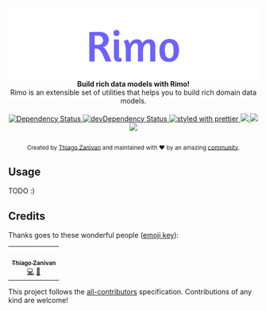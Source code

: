 <img src="https://raw.githubusercontent.com/thiagozf/rimo/master/rimo.png" alt="rimo banner" align="center" />

<br />

<div align="center"><strong>Build rich data models with Rimo!</strong></div>
<div align="center">Rimo is an extensible set of utilities that helps you to build rich domain data models.</div>

<br />

<div align="center">
  <!-- Dependency Status -->
  <a href="https://david-dm.org/thiagozf/rimo">
    <img src="https://david-dm.org/thiagozf/rimo.svg" alt="Dependency Status" />
  </a>
  <!-- devDependency Status -->
  <a href="https://david-dm.org/thiagozf/rimo#info=devDependencies">
    <img src="https://david-dm.org/thiagozf/rimo/dev-status.svg" alt="devDependency Status" />
  </a>
  <!-- Prettier -->
  <a href="https://github.com/prettier/prettier">
    <img src="https://img.shields.io/badge/styled_with-prettier-ff69b4.svg" alt="styled with prettier" />
  </a>
  <!-- Snyk -->
  <a href="https://snyk.io/test/github/thiagozf/rimo">
    <img src="https://snyk.io/test/github/thiagozf/rimo/badge.svg" />
  </a>
  <!-- Travis -->
  <a href="https://travis-ci.org/thiagozf/rimo">
    <img src="https://img.shields.io/travis/thiagozf/rimo.svg" />
  </a>
  <!-- Coveralls -->
  <a href="https://coveralls.io/github/thiagozf/rimo">
    <img src="https://img.shields.io/coveralls/thiagozf/rimo.svg" />
  </a>
</div>

<br />
<div align="center">
  <sub>Created by <a href="https://github.com/thiagozf">Thiago Zanivan</a> and maintained with ❤️ by an amazing <a href="#credits">community</a>.</sub>
</div>

## Usage

TODO :)

## Credits

Thanks goes to these wonderful people ([emoji key](https://allcontributors.org/docs/en/emoji-key)):

<!-- ALL-CONTRIBUTORS-LIST:START - Do not remove or modify this section -->
<!-- prettier-ignore-start -->
<!-- markdownlint-disable -->
<table>
  <tr>
    <td align="center"><a href="http://thiagozf.com"><img src="https://avatars2.githubusercontent.com/u/4684137?v=4" width="100px;" alt=""/><br /><sub><b>Thiago Zanivan</b></sub></a><br /><a href="https://github.com/thiagozf/rimo/commits?author=thiagozf" title="Code">💻</a> <a href="#tool-thiagozf" title="Tools">🔧</a></td>
  </tr>
</table>

<!-- markdownlint-enable -->
<!-- prettier-ignore-end -->

<!-- ALL-CONTRIBUTORS-LIST:END -->

This project follows the [all-contributors](https://github.com/kentcdodds/all-contributors) specification. Contributions of any kind are welcome!
